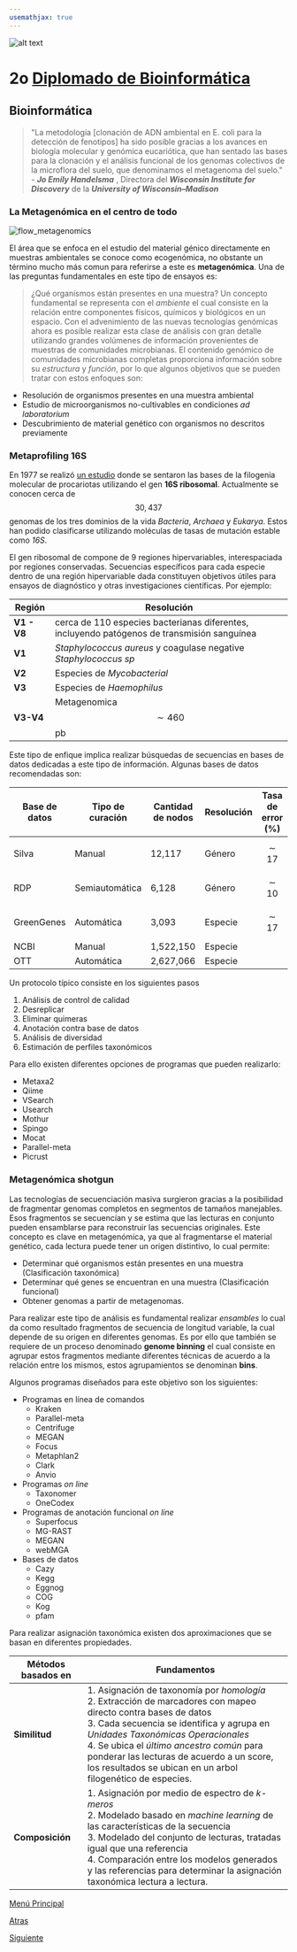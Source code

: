 ```yaml
---
usemathjax: true
---
```

![alt text](https://solariabiodata.com.mx/wp-content/uploads/2021/07/logo_red.png "Soluciones de Siguiente Generación")
# 2o [Diplomado de Bioinformática](./)

## Bioinformática

> "La metodología [clonación de ADN ambiental en E. coli para la detección de fenotipos] ha sido posible gracias a los avances en biología molecular y genómica eucariótica, que han sentado las bases para la clonación y el análisis funcional de los genomas colectivos de la microflora del suelo, que denominamos el metagenoma del suelo." - ***Jo Emily Handelsma*** , Directora del ***Wisconsin Institute for Discovery*** de la ***University of Wisconsin–Madison***

### La Metagenómica en el centro de todo

![flow_metagenomics](https://user-images.githubusercontent.com/54455898/171058417-bffda134-4217-4565-91e8-81d3f5834d7d.jpg "La Metagenómica en el centro de todo")

El área que se enfoca en el estudio del material génico directamente en muestras ambientales se conoce como ecogenómica, no obstante un término mucho más comun para referirse a este es **metagenómica**. Una de las preguntas fundamentales en este tipo de ensayos es:

> ¿Qué organismos están presentes en una muestra?
Un concepto fundamental se representa con el _ambiente_ el cual consiste en la relación entre componentes físicos, químicos y biológicos en un espacio. Con el advenimiento de las nuevas tecnologías genómicas ahora es posible realizar esta clase de análisis con gran detalle utilizando grandes volúmenes de información provenientes de muestras de comunidades microbianas. El contenido genómico de comunidades microbianas completas proporciona información sobre su _estructura_ y _función_, por lo que algunos objetivos que se pueden tratar con estos enfoques son:

 - Resolución de organismos presentes en una muestra ambiental
 - Estudio de microorganismos no-cultivables en condiciones _ad laboratorium_
 - Descubrimiento de material genético con organismos no descritos previamente

### Metaprofiling 16S

En 1977 se realizó [un estudio](https://doi.org/10.1073/pnas.74.11.5088) donde se sentaron las bases de la filogenia molecular de procariotas utilizando el gen **16S ribosomal**. Actualmente se conocen cerca de $$30,437$$ genomas de los tres dominios de la vida _Bacteria_, _Archaea_ y _Eukarya_. Estos han podido clasificarse utilizando moléculas de tasas de mutación estable como _16S_.

El gen ribosomal de compone de 9 regiones hipervariables, interespaciada por regiones conservadas. Secuencias específicos para cada especie dentro de una región hipervariable dada constituyen objetivos útiles para ensayos de diagnóstico y otras investigaciones científicas. Por ejemplo:

| Región | Resolución |
|--|--|
| **V1 - V8** | cerca de 110 especies bacterianas diferentes, incluyendo patógenos de transmisión sanguínea |
| **V1** | _Staphylococcus aureus_ y coagulase negative _Staphylococcus sp_ |
| **V2** | Especies de _Mycobacterial_  |
| **V3** | Especies de _Haemophilus_ |
| **V3-V4** | Metagenomica $$\sim 460$$ pb |

Este tipo de enfique implica realizar búsquedas de secuencias en bases de datos dedicadas a este tipo de información. Algunas bases de datos recomendadas son:

| Base de datos | Tipo de curación | Cantidad de nodos | Resolución | Tasa de error (%) |
|--|--|--|--|--|
| Silva | Manual | 12,117 | Género | $$\sim 17$$ |
| RDP | Semiautomática | 6,128 | Género | $$\sim 10$$ |
| GreenGenes | Automática | 3,093 | Especie | $$\sim 17$$ |
| NCBI | Manual | 1,522,150 | Especie | |
| OTT | Automática | 2,627,066 | Especie | | 

Un protocolo típico consiste en los siguientes pasos

 1. Análisis de control de calidad
 2. Desreplicar
 3. Eliminar quimeras
 4. Anotación contra base de datos
 5. Análisis de diversidad
 6. Estimación de perfiles taxonómicos

Para ello existen diferentes opciones de programas que pueden realizarlo:

- Metaxa2
- Qiime
- VSearch
- Usearch
- Mothur
- Spingo
- Mocat
- Parallel-meta
- Picrust

### Metagenómica shotgun

Las tecnologías de secuenciación masiva surgieron gracias a la posibilidad de fragmentar genomas completos en segmentos de tamaños manejables. Esos fragmentos se secuencían y se estima que las lecturas en conjunto pueden ensamblarse para reconstruir las secuencias originales. Este concepto es clave en metagenómica, ya que al fragmentarse el material genético, cada lectura puede tener un origen distintivo, lo cual permite:

- Determinar qué organismos están presentes en una muestra (Clasificación taxonómica)
- Determinar qué genes se encuentran en una muestra (Clasificación funcional)
- Obtener genomas a partir de metagenomas.

Para realizar este tipo de análisis es fundamental realizar _ensambles_ lo cual da como resultado fragmentos de secuencia de longitud variable, la cual depende de su origen en diferentes genomas. Es por ello que también se requiere de un proceso denominado **genome binning** el cual consiste en agrupar estos fragmentos mediante diferentes técnicas de acuerdo a la relación entre los mismos, estos agrupamientos se denominan **bins**.

Algunos programas diseñados para este objetivo son los siguientes:

- Programas en línea de comandos
    - Kraken
    - Parallel-meta
    - Centrifuge
    - MEGAN
    - Focus
    - Metaphlan2
    - Clark
    - Anvio
- Programas _on line_
    - Taxonomer
    - OneCodex
- Programas de anotación funcional _on line_
    - Superfocus
    - MG-RAST
    - MEGAN
    - webMGA
- Bases de datos
    - Cazy
    - Kegg
    - Eggnog
    - COG
    - Kog
    - pfam

Para realizar asignación taxonómica existen dos aproximaciones que se basan en diferentes propiedades.

| Métodos basados en | Fundamentos |
|--|--|
| **Similitud** | 1. Asignación de taxonomía por _homología_<br>2. Extracción de marcadores con mapeo directo contra bases de datos<br>3. Cada secuencia se identifica y agrupa en _Unidades Taxonómicas Operacionales_<br>4. Se ubica el _último ancestro común_ para ponderar las lecturas de acuerdo a un score, los resultados se ubican en un arbol filogenético de especies. |
| **Composición** | 1. Asignación por medio de espectro de _k-meros_<br>2. Modelado basado en _machine learning_ de las características de la secuencia<br>3. Modelado del conjunto de lecturas, tratadas igual que una referencia<br> 4. Comparación entre los modelos generados y las referencias para determinar la asignación taxonómica lectura a lectura. |


[Menú Principal](./)

[Atras](./)

[Siguiente](./)
